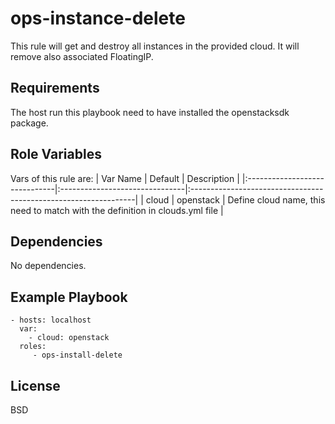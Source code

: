 ops-instance-delete
=========

This rule will get and destroy all instances in the provided cloud. It will remove also associated FloatingIP.

Requirements
------------

The host run this playbook need to have installed the openstacksdk package. 

Role Variables
--------------

Vars of this rule are:
| Var Name                      | Default                        | Description                                                     |
|:------------------------------|:-------------------------------|:----------------------------------------------------------------|
| cloud                         | openstack                      | Define cloud name, this need to match with the definition in clouds.yml file                             |


Dependencies
------------

No dependencies.

Example Playbook
----------------

    - hosts: localhost
      var:
        - cloud: openstack
      roles:
         - ops-install-delete

License
-------

BSD
